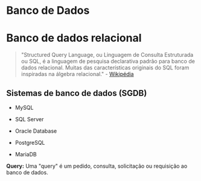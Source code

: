 # Banco de Dados

# Banco de dados relacional

> "Structured Query Language, ou Linguagem de Consulta Estruturada ou
>  SQL, é a linguagem de pesquisa declarativa padrão para banco de dados 
> relacional. Muitas das características originais do SQL foram inspiradas
>  na álgebra relacional." - [Wikipédia](https://pt.wikipedia.org/wiki/SQL) 

## Sistemas de banco de dados (SGDB)

- MySQL

- SQL Server

- Oracle Database

- PostgreSQL

- MariaDB

**Query:** Uma "query" é um pedido, consulta, solicitação ou requisição ao banco de dados.
